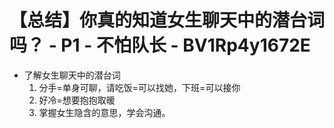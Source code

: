 # 【总结】你真的知道女生聊天中的潜台词吗？ - P1 - 不怕队长 - BV1Rp4y1672E

-   了解女生聊天中的潜台词
    1.  分手=单身可聊，请吃饭=可以找她，下班=可以接你
    2.  好冷=想要抱抱取暖
    3.  掌握女生隐含的意思，学会沟通。